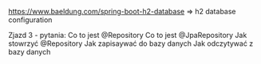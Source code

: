 https://www.baeldung.com/spring-boot-h2-database => h2 database configuration

Zjazd 3 - pytania:
Co to jest @Repository
Co to jest @JpaRepository
Jak stowrzyć @Repository
Jak zapisaywać do bazy danych
Jak odczytywać z bazy danych
